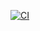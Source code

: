 [![CI](https://github.com/aswego123/CI-CD-Visibility/actions/workflows/ci.yml/badge.svg)](https://github.com/aswego123/CI-CD-Visibility/actions/workflows/ci.yml)

